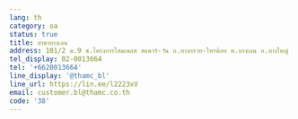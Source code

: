 ```yaml
---
lang: th
category: oa
status: true
title: สาขาบางเลน
address: 101/2 ม.9 ซ.โครงการโฮมเพลส สแควร์-วัน ถ.บางกรวย-ไทรน้อย ต.บางเลน อ.บางใหญ่ จ.นนทบุรี 11140
tel_display: 02-0013664
tel: '+6620013664'
line_display: '@thamc_bl'
line_url: https://lin.ee/l2223xV
email: customer.bl@thamc.co.th
code: '38'
---
```

